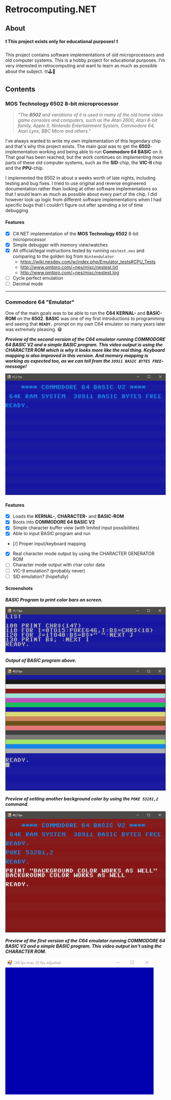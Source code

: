 # Retrocomputing.NET

## About

#### ❗ This project exists only for educational purposes! ❗

This project contains software implementations of old microprocessors and old computer systems. This is a hobby project for educational purposes. I'm very interested in retrocomputing and want to learn as much as possible about the subject. 🤓🕹💾

## Contents

### MOS Technology 6502 8-bit microprocessor

> *"The **6502** and variations of it is used in many of the old home video game consoles and computers, such as the Atari 2600, Atari 8-bit family, Apple II, Nintendo Entertainment System, Commodore 64, Atari Lynx, BBC Micro and others."*

I've always wanted to write my own implementation of this legendary chip and that's why this project exists. The main goal was to get the **6502**-implementation working and being able to run **Commodore 64 BASIC** on it. That goal has been reached, but the work continues on implementing more parts of these old computer systems, such as the **SID**-chip, the **VIC-II** chip and the **PPU**-chip.

I implemented the 6502 in about a weeks worth of late nights, including testing and bug fixes. I tried to use original and reverse engineered documentation rather than looking at other software implementations so that I would learn as much as possible about every part of the chip. I did however look up logic from different software implementations when I had specific bugs that I couldn't figure out after spending a lot of time debugging.


#### Features
- [x] C#.NET implementation of the **MOS Technology 6502** 8-bit microprocessor
- [x] Simple debugger with memory view/watches
- [x] All official/legal instructions tested by running `nestest.nes` and comparing to the golden log from `Nintendulator`
  - https://wiki.nesdev.com/w/index.php/Emulator_tests#CPU_Tests
  - http://www.qmtpro.com/~nes/misc/nestest.txt
  - http://www.qmtpro.com/~nes/misc/nestest.log
- [ ] Cycle perfect emulation
- [ ] Decimal mode

---

### Commodore 64 "Emulator"

One of the main goals was to be able to run the **C64 KERNAL-** and **BASIC-ROM** on the **6502**. **BASIC** was one of my first introductions to programming and seeing that **`READY.`** prompt on my own C64 emulator so many years later was extremely pleasing. 😁


***Preview of the second version of the C64 emulator running **COMMODORE 64 BASIC V2** and a simple BASIC program. This video output is using the CHARACTER ROM which is why it looks more like the real thing. Keyboard mapping is also improved in this version. And memory mapping is working as expected too, as we can tell from the `38911 BASIC BYTES FREE`-message!***

![](Gifs/03-character-rom-output.gif)


#### Features

- [x] Loads the **KERNAL-**, **CHARACTER-** and **BASIC-ROM**
- [x] Boots into **COMMODORE 64 BASIC V2**
- [x] Simple character buffer view (with limited input possibilities)
- [x] Able to input BASIC program and run
- [/] Proper input/keyboard mapping
- [x] Real character mode output by using the CHARACTER GENERATOR ROM
- [ ] Character mode output with char color data
- [ ] VIC-II emulation? (probably never)
- [ ] SID emulation? (hopefully)

#### Screenshots

***BASIC Program to print color bars on screen.***

![](Screenshots/03-foreground-color-bars-basic.png)


***Output of BASIC program above.***

![](Screenshots/04-foreground-color-bars.png)


***Preview of setting another background color by using the `POKE 53281,2` command.***

![](Screenshots/05-background-color.png)


***Preview of the first version of the C64 emulator running **COMMODORE 64 BASIC V2** and a simple BASIC program. This video output isn't using the CHARACTER ROM.***

![](Gifs/01-simple-character-buffer-output.gif)

